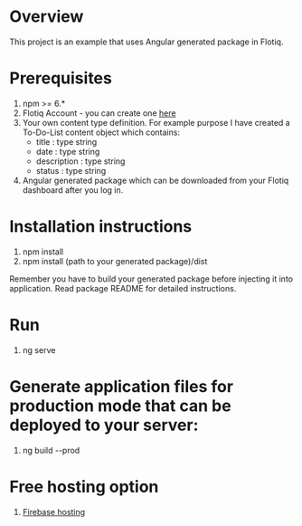 # Overview

This project is an example that uses Angular generated package in Flotiq.

# Prerequisites

1. npm >= 6.*
2. Flotiq Account - you can create one [here](https://editor.flotiq.com)
3. Your own content type definition. For example purpose I have created a To-Do-List content object which contains:
    * title : type string
    * date : type string
    * description : type string
    * status : type string
4. Angular generated package which can be downloaded from your Flotiq dashboard after you log in.

# Installation instructions

1. npm install
2. npm install (path to your generated package)/dist 

Remember you have to build your generated package before injecting it into application. Read package README for detailed instructions.

# Run

1. ng serve

# Generate application files for production mode that can be deployed to your server:

1. ng build --prod

# Free hosting option

1. [Firebase hosting](https://firebase.google.com/docs/hosting)